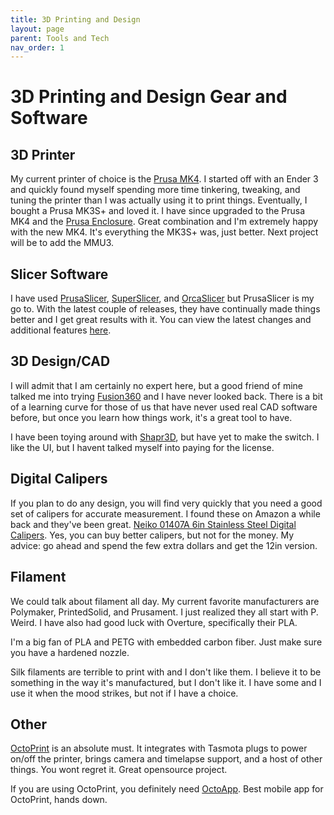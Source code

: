 ```yaml
---
title: 3D Printing and Design
layout: page
parent: Tools and Tech
nav_order: 1
---
```


# 3D Printing and Design Gear and Software

## 3D Printer
My current printer of choice is the [Prusa MK4](https://www.prusa3d.com/product/original-prusa-mk4-kit-2/). I started off with an Ender 3 and quickly found myself spending more time tinkering, tweaking, and tuning the printer than I was actually using it to print things. Eventually, I bought a Prusa MK3S+ and loved it. I have since upgraded to the Prusa MK4 and the [Prusa Enclosure](https://www.prusa3d.com/product/original-prusa-enclosure-3/). Great combination and I'm extremely happy with the new MK4. It's everything the MK3S+ was, just better. Next project will be to add the MMU3. 

## Slicer Software
I have used [PrusaSlicer](https://github.com/prusa3d/PrusaSlicer/releases), [SuperSlicer](https://github.com/supermerill/SuperSlicer), and [OrcaSlicer](https://github.com/SoftFever/OrcaSlicer) but PrusaSlicer is my go to. With the latest couple of releases, they have continually made things better and I get great results with it. You can view the latest changes and additional features [here](https://files.prusa3d.com/?latest=slicer-stable&lng=en).

## 3D Design/CAD
I will admit that I am certainly no expert here, but a good friend of mine talked me into trying [Fusion360](https://www.autodesk.com/products/fusion-360/personal) and I have never looked back. There is a bit of a learning curve for those of us that have never used real CAD software before, but once you learn how things work, it's a great tool to have.

I have been toying around with [Shapr3D](https://www.shapr3d.com/), but have yet to make the switch. I like the UI, but I havent talked myself into paying for the license. 

## Digital Calipers
If you plan to do any design, you will find very quickly that you need a good set of calipers for accurate measurement. I found these on Amazon a while back and they've been great. [Neiko 01407A 6in Stainless Steel Digital Calipers](https://www.amazon.com/Neiko-01407A-Electronic-Digital-Stainless/dp/B000GSLKIW/). Yes, you can buy better calipers, but not for the money. My advice: go ahead and spend the few extra dollars and get the 12in version.

## Filament
We could talk about filament all day. My current favorite manufacturers are Polymaker, PrintedSolid, and Prusament. I just realized they all start with P. Weird. I have also had good luck with Overture, specifically their PLA. 

I'm a big fan of PLA and PETG with embedded carbon fiber. Just make sure you have a hardened nozzle. 

Silk filaments are terrible to print with and I don't like them. I believe it to be something in the way it's manufactured, but I don't like it. I have some and I use it when the mood strikes, but not if I have a choice.

## Other
[OctoPrint](https://octoprint.org/) is an absolute must. It integrates with Tasmota plugs to power on/off the printer, brings camera and timelapse support, and a host of other things. You wont regret it. Great opensource project. 

If you are using OctoPrint, you definitely need [OctoApp](https://github.com/crysxd/OctoApp-Plugin). Best mobile app for OctoPrint, hands down.